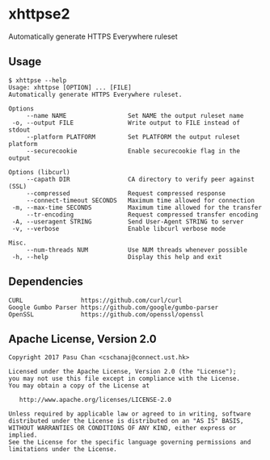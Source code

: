 # xhttpse2
Automatically generate HTTPS Everywhere ruleset

## Usage
    $ xhttpse --help
    Usage: xhttpse [OPTION] ... [FILE]
    Automatically generate HTTPS Everywhere ruleset.
    
    Options
         --name NAME                 Set NAME the output ruleset name
     -o, --output FILE               Write output to FILE instead of stdout
         --platform PLATFORM         Set PLATFORM the output ruleset platform
         --securecookie              Enable securecookie flag in the output
    
    Options (libcurl)
         --capath DIR                CA directory to verify peer against (SSL)
         --compressed                Request compressed response
         --connect-timeout SECONDS   Maximum time allowed for connection
     -m, --max-time SECONDS          Maximum time allowed for the transfer
         --tr-encoding               Request compressed transfer encoding
     -A, --useragent STRING          Send User-Agent STRING to server
     -v, --verbose                   Enable libcurl verbose mode
   
    Misc.
         --num-threads NUM           Use NUM threads whenever possible
     -h, --help                      Display this help and exit

## Dependencies
    CURL                https://github.com/curl/curl
    Google Gumbo Parser https://github.com/google/gumbo-parser
    OpenSSL             https://github.com/openssl/openssl

## Apache License, Version 2.0
    Copyright 2017 Pasu Chan <cschanaj@connect.ust.hk>

    Licensed under the Apache License, Version 2.0 (the "License");
    you may not use this file except in compliance with the License.
    You may obtain a copy of the License at

       http://www.apache.org/licenses/LICENSE-2.0

    Unless required by applicable law or agreed to in writing, software
    distributed under the License is distributed on an "AS IS" BASIS,
    WITHOUT WARRANTIES OR CONDITIONS OF ANY KIND, either express or implied.
    See the License for the specific language governing permissions and
    limitations under the License.
